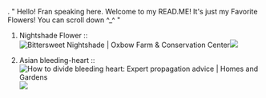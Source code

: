 . " Hello! Fran speaking here. Welcome to my READ.ME! It's just my Favorite Flowers! You can scroll down ^_^ "

1. Nightshade Flower ::
<img src="https://www.oxbow.org/wp-content/uploads/2020/11/bittersweet-nightshade-featured-min.jpg" alt="Bittersweet Nightshade | Oxbow Farm &amp; Conservation Center"/>![](https://github.com/user-attachments/f5d0dc1d-2ece-497a-8a89-3ad770d816f6)

2. Asian bleeding-heart ::
<img src="https://cdn.mos.cms.futurecdn.net/wM36D9s8Hy448TLWWT9jtF.jpg" alt="How to divide bleeding heart: Expert propagation advice | Homes and Gardens"/>![](https://github.com/user-attachments/d7dfdafb-dcd5-4746-8d6f-44bbe980c82d)
